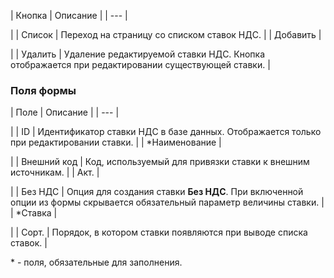 | Кнопка | Описание |
| --- |

|
| Список | Переход на страницу со списком ставок НДС. |
| Добавить |

|
| Удалить | Удаление редактируемой ставки НДС. Кнопка отображается при редактировании существующей ставки. |

  

### Поля формы

| Поле | Описание |
| --- |

|
| ID | Идентификатор ставки НДС в базе данных. Отображается только при редактировании ставки. |
| \*Наименование |

|
| Внешний код | Код, используемый для привязки ставки к внешним источникам. |
| Акт. |

|
| Без НДС | Опция для создания ставки **Без НДС**. При включенной опции из формы скрывается обязательный параметр величины ставки. |
| \*Ставка |

|
| Сорт. | Порядок, в котором ставки появляются при выводе списка ставок. |

\* - поля, обязательные для заполнения.
<!--
<h4>Кнопки управления

| Кнопка | Описание |
| --- |

|
| Сохранить | Сохранение параметров ставки. Переход на страницу со списком ставок НДС. |
| Применить |
